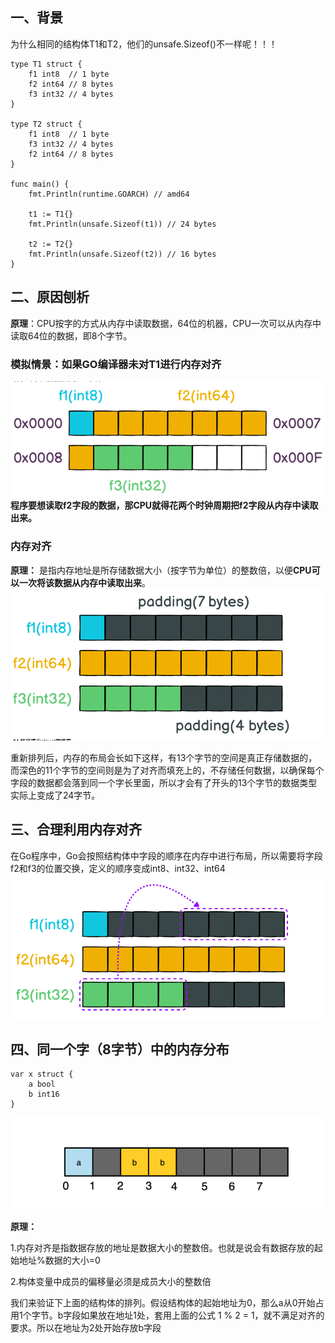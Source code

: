 ## 一、背景

为什么相同的结构体T1和T2，他们的unsafe.Sizeof()不一样呢！！！

```golang
type T1 struct {
    f1 int8  // 1 byte
    f2 int64 // 8 bytes
    f3 int32 // 4 bytes
}

type T2 struct {
    f1 int8  // 1 byte
    f3 int32 // 4 bytes
    f2 int64 // 8 bytes
}

func main() {
    fmt.Println(runtime.GOARCH) // amd64

    t1 := T1{}
    fmt.Println(unsafe.Sizeof(t1)) // 24 bytes

    t2 := T2{}
    fmt.Println(unsafe.Sizeof(t2)) // 16 bytes
}
```

## 二、原因刨析

**原理**：CPU按字的方式从内存中读取数据，64位的机器，CPU一次可以从内存中读取64位的数据，即8个字节。

### 模拟情景：如果GO编译器未对T1进行内存对齐

![内存未对齐](img/内存未对齐.png)
**程序要想读取f2字段的数据，那CPU就得花两个时钟周期把f2字段从内存中读取出来。**

### 内存对齐

**原理：** 是指内存地址是所存储数据大小（按字节为单位）的整数倍，以便**CPU可以一次将该数据从内存中读取出来**。
![内存对齐](img/内存对齐.png)


重新排列后，内存的布局会长如下这样，有13个字节的空间是真正存储数据的，而深色的11个字节的空间则是为了对齐而填充上的，不存储任何数据，以确保每个字段的数据都会落到同一个字长里面，所以才会有了开头的13个字节的数据类型实际上变成了24字节。

## 三、合理利用内存对齐

在Go程序中，Go会按照结构体中字段的顺序在内存中进行布局，所以需要将字段f2和f3的位置交换，定义的顺序变成int8、int32、int64
![内存对齐](img/内存填充.png)

## 四、同一个字（8字节）中的内存分布

```golang
var x struct {
    a bool
    b int16
}
```

![同一个字中的内存分布](img/同一个字中的内存分布.png)


**原理：**

1.内存对齐是指数据存放的地址是数据大小的整数倍。也就是说会有数据存放的起始地址%数据的大小=0

2.构体变量中成员的偏移量必须是成员大小的整数倍

我们来验证下上面的结构体的排列。假设结构体的起始地址为0，那么a从0开始占用1个字节。b字段如果放在地址1处，套用上面的公式 1 % 2 = 1，就不满足对齐的要求。所以在地址为2处开始存放b字段
